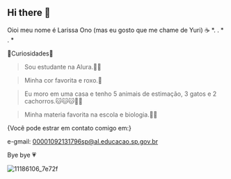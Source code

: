 ## Hi there 👋

Oioi meu nome é Larissa Ono (mas eu gosto que me chame de Yuri) ☕
*. . * . *

💙Curiosidades💙

> Sou estudante na Alura.📑😜

> Minha cor favorita e roxo.💜

> Eu moro em uma casa e tenho 5 animais de estimação, 3 gatos e 2 cachorros.🐱🐱🐱🐶🐺

> Minha materia favorita na escola e biologia.📖🌻

{Você pode estrar em contato comigo em:}

e-gmail: 00001092131796sp@al.educacao.sp.gov.br

Bye bye 💗

![11186106_7e72f](https://github.com/user-attachments/assets/81e329d0-f538-4c48-bd20-950070d1b608)

